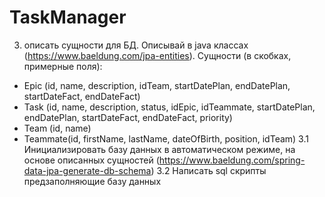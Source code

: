 # TaskManager
3. описать сущности для БД. Описывай в java классах (https://www.baeldung.com/jpa-entities). Сущности (в скобках, примерные поля):
 - Epic (id, name, description, idTeam, startDatePlan, endDatePlan, startDateFact, endDateFact)
 - Task (id, name, description, status, idEpic, idTeammate, startDatePlan, endDatePlan, startDateFact, endDateFact, priority)
 - Team (id, name)
 - Teammate(id, firstName, lastName, dateOfBirth, position, idTeam)
3.1 Инициализировать базу данных в автоматическом режиме, на основе описанных сущностей (https://www.baeldung.com/spring-data-jpa-generate-db-schema)
3.2 Написать sql скрипты предзаполняющие базу данных
